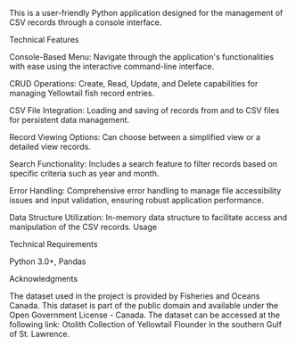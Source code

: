 This is a user-friendly Python application designed for the management of CSV records through a console interface.

Technical Features 

Console-Based Menu: Navigate through the application's functionalities with ease using the interactive command-line interface. 

CRUD Operations: Create, Read, Update, and Delete capabilities for managing Yellowtail fish record entries. 

CSV File Integration: Loading and saving of records from and to CSV files for persistent data management. 

Record Viewing Options: Can choose between a simplified view or a detailed view records. 

Search Functionality: Includes a search feature to filter records based on specific criteria such as year and month. 

Error Handling: Comprehensive error handling to manage file accessibility issues and input validation, ensuring robust application performance. 

Data Structure Utilization: In-memory data structure to facilitate access and manipulation of the CSV records. Usage

Technical Requirements 

Python 3.0+, Pandas

Acknowledgments 

The dataset used in the project is provided by Fisheries and Oceans Canada. This dataset is part of the public domain and available under the Open Government License - Canada. The dataset can be accessed at the following link: Otolith Collection of Yellowtail Flounder in the southern Gulf of St. Lawrence.
